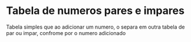 # Tabela de numeros pares e impares
 Tabela simples que ao adicionar um numero, o separa em outra tabela de par ou impar, confrome por o numero adicionado
